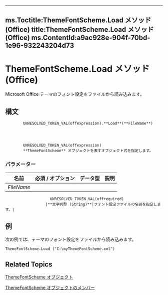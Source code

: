 

---
ms.Toctitle:ThemeFontScheme.Load メソッド (Office)
title:ThemeFontScheme.Load メソッド (Office)
ms.ContentId:a9ac928e-904f-70bd-1e96-932243204d73
---
# ThemeFontScheme.Load メソッド (Office)




Microsoft Office テーマのフォント設定をファイルから読み込みます。

## 構文

            UNRESOLVED_TOKEN_VAL(offexpression).**Load**(**FileName**)




            UNRESOLVED_TOKEN_VAL(offexpression)
            **ThemeFontScheme** オブジェクトを表すオブジェクト式を指定します。

### パラメーター

|**名前**|**必須 / オプション**|**データ型**|**説明**|
|---|---|---|---|
|*FileName*|
                        UNRESOLVED_TOKEN_VAL(offrequired)
                      |**文字列型 (String)**|フォント設定ファイルの名前を指定します。|





## 例
次の例では、テーマのフォント設定をファイルから読み込みます。

```vba
ThemeFontScheme.Load ("C:\myThemeFontScheme.xml")
```




## Related Topics

[ThemeFontScheme オブジェクト](566b3a6f-16c9-8ba0-6f40-5bc96ec2dcbf.md)

[ThemeFontScheme オブジェクトのメンバー](47a1e519-0bf8-363b-3270-6080580da137.md)




